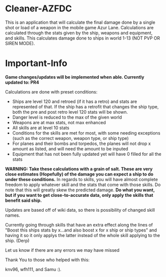 # Cleaner-AZFDC

This is an application that will calculate the final damage done by a single shot or load of a weapon in the mobile game Azur Lane. Calculations are calculated through the stats given by the ship, weapons and equipment, and skills.
This calculates damage done to ships in world 1-13 (NOT PVP OR SIREN MODE).

# Important-Info
<B> Game changes/updates will be implemented when able. </B>
<B> Currently updated to: PR4 </B>

Calculations are done with preset conditions:
- Ships are level 120 and retroed (if it has a retro) and stats are represented of that. If the ship has a retrofit that changes the ship type, both the pre and post retro level 120 stats will be shown.
- Danger level is reduced to the max of the given world
- Weapons are at max stats, not max enhanced
- All skills are at level 10 stats
- Conditions for the skills are met for most, with some needing exceptions (such as the correct weapon, weapon type, or ship type)
- For planes and their bombs and torpedos, the planes will not drop x amount as listed, and will need the amount to be inputed
- Equipment that has not been fully updated yet will have 0 filled for all the stats

<B>WARNING: Take these calculations with a grain of salt. These are very close estimates (Hopefully) of the damage you can expect a ship to do under these conditions.</B> In regards to skills, you will have almost complete freedom to apply whatever skill and the stats that come with those skills. Do note that this will greatly skew the predicted damage.
<B>Do what you want, but if you want to get close-to-accurate data, only apply the skills that benefit said ship.</B>

Updates are based off of wiki data, so there is possibility of changed skill names.

Currently going through skills that have an extra effect along the lines of "Boost this ships stats by x...and also boost x for x ship or ship types" and having it so it only applys the latter instead of the whole skill applying to the ship. (Derp)

Let us know if there are any errors we may have missed

Thank You to those who helped with this:

knv96, wfh111, and Samu :).
